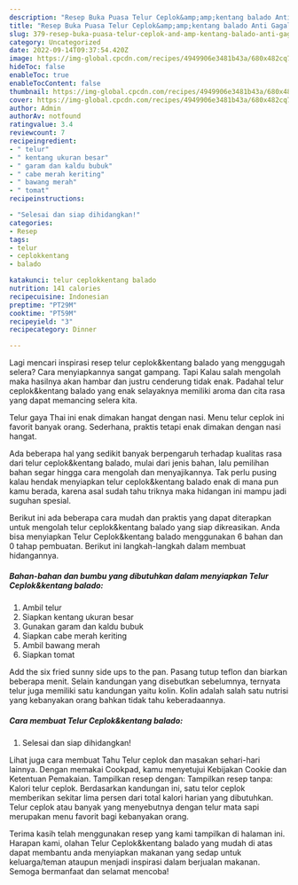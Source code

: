 ```yaml
---
description: "Resep Buka Puasa Telur Ceplok&amp;amp;kentang balado Anti Gagal"
title: "Resep Buka Puasa Telur Ceplok&amp;amp;kentang balado Anti Gagal"
slug: 379-resep-buka-puasa-telur-ceplok-and-amp-kentang-balado-anti-gagal
category: Uncategorized
date: 2022-09-14T09:37:54.420Z
image: https://img-global.cpcdn.com/recipes/4949906e3481b43a/680x482cq70/telur-ceplokkentang-balado-foto-resep-utama.jpg
hideToc: false
enableToc: true
enableTocContent: false
thumbnail: https://img-global.cpcdn.com/recipes/4949906e3481b43a/680x482cq70/telur-ceplokkentang-balado-foto-resep-utama.jpg
cover: https://img-global.cpcdn.com/recipes/4949906e3481b43a/680x482cq70/telur-ceplokkentang-balado-foto-resep-utama.jpg
author: Admin
authorAv: notfound
ratingvalue: 3.4
reviewcount: 7
recipeingredient:
- " telur"
- " kentang ukuran besar"
- " garam dan kaldu bubuk"
- " cabe merah keriting"
- " bawang merah"
- " tomat"
recipeinstructions:

- "Selesai dan siap dihidangkan!"
categories:
- Resep
tags:
- telur
- ceplokkentang
- balado

katakunci: telur ceplokkentang balado 
nutrition: 141 calories
recipecuisine: Indonesian
preptime: "PT29M"
cooktime: "PT59M"
recipeyield: "3"
recipecategory: Dinner

---
```



Lagi mencari inspirasi resep telur ceplok&amp;kentang balado yang menggugah selera? Cara menyiapkannya sangat gampang. Tapi Kalau salah mengolah maka hasilnya akan hambar dan justru cenderung tidak enak. Padahal telur ceplok&amp;kentang balado yang enak selayaknya memiliki aroma dan cita rasa yang dapat memancing selera kita.


Telur gaya Thai ini enak dimakan hangat dengan nasi. Menu telur ceplok ini favorit banyak orang. Sederhana, praktis tetapi enak dimakan dengan nasi hangat.

Ada beberapa hal yang sedikit banyak berpengaruh terhadap kualitas rasa dari telur ceplok&amp;kentang balado, mulai dari jenis bahan, lalu pemilihan bahan segar hingga cara mengolah dan menyajikannya. Tak perlu pusing kalau hendak menyiapkan telur ceplok&amp;kentang balado enak di mana pun kamu berada, karena asal sudah tahu triknya maka hidangan ini mampu jadi suguhan spesial.


Berikut ini ada beberapa cara mudah dan praktis yang dapat diterapkan untuk mengolah telur ceplok&amp;kentang balado yang siap dikreasikan. Anda bisa menyiapkan Telur Ceplok&amp;kentang balado menggunakan 6 bahan dan 0 tahap pembuatan. Berikut ini langkah-langkah dalam membuat hidangannya.

<!--inarticleads1-->

##### Bahan-bahan dan bumbu yang dibutuhkan dalam menyiapkan Telur Ceplok&amp;kentang balado:

1. Ambil  telur
1. Siapkan  kentang ukuran besar
1. Gunakan  garam dan kaldu bubuk
1. Siapkan  cabe merah keriting
1. Ambil  bawang merah
1. Siapkan  tomat


Add the six fried sunny side ups to the pan. Pasang tutup teflon dan biarkan beberapa menit. Selain kandungan yang disebutkan sebelumnya, ternyata telur juga memiliki satu kandungan yaitu kolin. Kolin adalah salah satu nutrisi yang kebanyakan orang bahkan tidak tahu keberadaannya. 

<!--inarticleads2-->

##### Cara membuat Telur Ceplok&amp;kentang balado:


1. Selesai dan siap dihidangkan!

Lihat juga cara membuat Tahu Telur ceplok dan masakan sehari-hari lainnya. Dengan memakai Cookpad, kamu menyetujui Kebijakan Cookie dan Ketentuan Pemakaian. Tampilkan resep dengan: Tampilkan resep tanpa: Kalori telur ceplok. Berdasarkan kandungan ini, satu telor ceplok memberikan sekitar lima persen dari total kalori harian yang dibutuhkan. Telur ceplok atau banyak yang menyebutnya dengan telur mata sapi merupakan menu favorit bagi kebanyakan orang. 

Terima kasih telah menggunakan resep yang kami tampilkan di halaman ini. Harapan kami, olahan Telur Ceplok&amp;kentang balado yang mudah di atas dapat membantu anda menyiapkan makanan yang sedap untuk keluarga/teman ataupun menjadi inspirasi dalam berjualan makanan. Semoga bermanfaat dan selamat mencoba!
